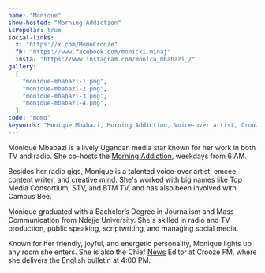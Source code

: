 ```yaml
---
name: "Monique"
show-hosted: "Morning Addiction"
isPopular: true
social-links:
  x: "https://x.com/MomoCrooze"
  fb: "https://www.facebook.com/monicki.minaj"
  insta: "https://www.instagram.com/monica_mbabazi_/"
gallery:
  [
    "monique-mbabazi-1.png",
    "monique-mbabazi-2.png",
    "monique-mbabazi-3.png",
    "monique-mbabazi-4.png",
  ]
code: "momo"
keywords: "Monique Mbabazi, Morning Addiction, Voice-over artist, Crooze FM news editor, Journalism graduate Ndejje University"
---
```


Monique Mbabazi is a lively Ugandan media star known for her work in both TV and radio. She co-hosts the [Morning Addiction](/shows/morning-addiction), weekdays from 6 AM.

Besides her radio gigs, Monique is a talented voice-over artist, emcee, content writer, and creative mind. She's worked with big names like Top Media Consortium, STV, and BTM TV, and has also been involved with Campus Bee.

Monique graduated with a Bachelor’s Degree in Journalism and Mass Communication from Ndejje University. She's skilled in radio and TV production, public speaking, scriptwriting, and managing social media.

Known for her friendly, joyful, and energetic personality, Monique lights up any room she enters. She is also the Chief [News](/news/news-archive) Editor at Crooze FM, where she delivers the English bulletin at 4:00 PM.
